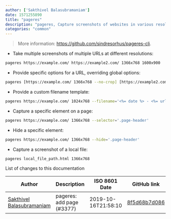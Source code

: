 ```yaml
---
author: ['Sakthivel Balasubramaniam']
date: 1571255890
title: "pageres"
description: "pageres, Capture screenshots of websites in various resolutions."
categories: "common"
---
```

> More information: <https://github.com/sindresorhus/pageres-cli>.

- Take multiple screenshots of multiple URLs at different resolutions:

```bash
pageres https://example.com/ https://example2.com/ 1366x768 1600x900
```

- Provide specific options for a URL, overriding global options:

```bash
pageres [https://example.com/ 1366x768 --no-crop] [https://example2.com/ 1024x768] --crop
```

- Provide a custom filename template:

```bash
pageres https://example.com/ 1024x768 --filename='<%= date %> - <%= url %>'
```

- Capture a specific element on a page:

```bash
pageres https://example.com/ 1366x768 --selector='.page-header'
```

- Hide a specific element:

```bash
pageres https://example.com/ 1366x768 --hide='.page-header'
```

- Capture a screenshot of a local file:

```bash
pageres local_file_path.html 1366x768
```
List of changes to this documentation


Author | Description | ISO 8601 Date | GitHub link
------|-----|-----|-----
[Sakthivel Balasubramaniam](mailto:8691700+ImShakthi@users.noreply.github.com) | pageres: add page (#3377) | 2019-10-16T21:58:10 | [8f5d68b7d086](https://github.com/tldr-pages/tldr/commit/8f5d68b7d086eaed5cb1d22fecf4b95768888b1a)

